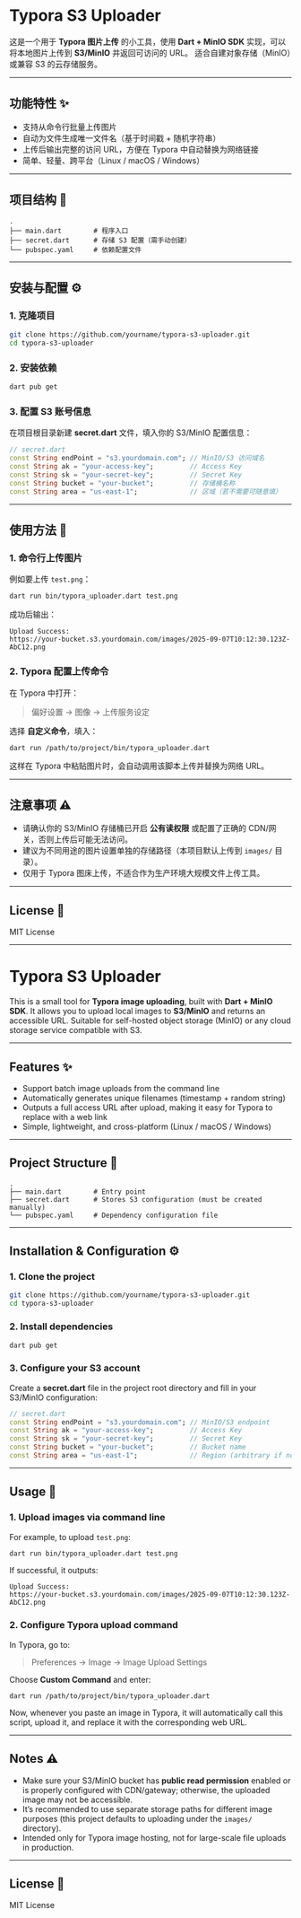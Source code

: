 # Typora S3 Uploader

这是一个用于 **Typora 图片上传** 的小工具，使用 **Dart + MinIO SDK** 实现，可以将本地图片上传到 **S3/MinIO** 并返回可访问的 URL。
适合自建对象存储（MinIO）或兼容 S3 的云存储服务。

---

## 功能特性 ✨

* 支持从命令行批量上传图片
* 自动为文件生成唯一文件名（基于时间戳 + 随机字符串）
* 上传后输出完整的访问 URL，方便在 Typora 中自动替换为网络链接
* 简单、轻量、跨平台（Linux / macOS / Windows）

---

## 项目结构 📂

```
.
├── main.dart        # 程序入口
├── secret.dart      # 存储 S3 配置（需手动创建）
└── pubspec.yaml     # 依赖配置文件
```

---

## 安装与配置 ⚙️

### 1. 克隆项目

```bash
git clone https://github.com/yourname/typora-s3-uploader.git
cd typora-s3-uploader
```

### 2. 安装依赖

```bash
dart pub get
```

### 3. 配置 S3 账号信息

在项目根目录新建 **secret.dart** 文件，填入你的 S3/MinIO 配置信息：

```dart
// secret.dart
const String endPoint = "s3.yourdomain.com"; // MinIO/S3 访问域名
const String ak = "your-access-key";         // Access Key
const String sk = "your-secret-key";         // Secret Key
const String bucket = "your-bucket";         // 存储桶名称
const String area = "us-east-1";             // 区域（若不需要可随意填）
```

---

## 使用方法 🚀

### 1. 命令行上传图片

例如要上传 `test.png`：

```bash
dart run bin/typora_uploader.dart test.png
```

成功后输出：

```
Upload Success:
https://your-bucket.s3.yourdomain.com/images/2025-09-07T10:12:30.123Z-AbC12.png
```

### 2. Typora 配置上传命令

在 Typora 中打开：

> 偏好设置 → 图像 → 上传服务设定

选择 **自定义命令**，填入：

```
dart run /path/to/project/bin/typora_uploader.dart
```

这样在 Typora 中粘贴图片时，会自动调用该脚本上传并替换为网络 URL。

---

## 注意事项 ⚠️

* 请确认你的 S3/MinIO 存储桶已开启 **公有读权限** 或配置了正确的 CDN/网关，否则上传后可能无法访问。
* 建议为不同用途的图片设置单独的存储路径（本项目默认上传到 `images/` 目录）。
* 仅用于 Typora 图床上传，不适合作为生产环境大规模文件上传工具。

---

## License 📜

MIT License

---

# Typora S3 Uploader

This is a small tool for **Typora image uploading**, built with **Dart + MinIO SDK**.
It allows you to upload local images to **S3/MinIO** and returns an accessible URL.
Suitable for self-hosted object storage (MinIO) or any cloud storage service compatible with S3.

---

## Features ✨

* Support batch image uploads from the command line
* Automatically generates unique filenames (timestamp + random string)
* Outputs a full access URL after upload, making it easy for Typora to replace with a web link
* Simple, lightweight, and cross-platform (Linux / macOS / Windows)

---

## Project Structure 📂

```
.
├── main.dart        # Entry point
├── secret.dart      # Stores S3 configuration (must be created manually)
└── pubspec.yaml     # Dependency configuration file
```

---

## Installation & Configuration ⚙️

### 1. Clone the project

```bash
git clone https://github.com/yourname/typora-s3-uploader.git
cd typora-s3-uploader
```

### 2. Install dependencies

```bash
dart pub get
```

### 3. Configure your S3 account

Create a **secret.dart** file in the project root directory and fill in your S3/MinIO configuration:

```dart
// secret.dart
const String endPoint = "s3.yourdomain.com"; // MinIO/S3 endpoint
const String ak = "your-access-key";         // Access Key
const String sk = "your-secret-key";         // Secret Key
const String bucket = "your-bucket";         // Bucket name
const String area = "us-east-1";             // Region (arbitrary if not required)
```

---

## Usage 🚀

### 1. Upload images via command line

For example, to upload `test.png`:

```bash
dart run bin/typora_uploader.dart test.png
```

If successful, it outputs:

```
Upload Success:
https://your-bucket.s3.yourdomain.com/images/2025-09-07T10:12:30.123Z-AbC12.png
```

### 2. Configure Typora upload command

In Typora, go to:

> Preferences → Image → Image Upload Settings

Choose **Custom Command** and enter:

```
dart run /path/to/project/bin/typora_uploader.dart
```

Now, whenever you paste an image in Typora, it will automatically call this script, upload it, and replace it with the corresponding web URL.

---

## Notes ⚠️

* Make sure your S3/MinIO bucket has **public read permission** enabled or is properly configured with CDN/gateway; otherwise, the uploaded image may not be accessible.
* It’s recommended to use separate storage paths for different image purposes (this project defaults to uploading under the `images/` directory).
* Intended only for Typora image hosting, not for large-scale file uploads in production.

---

## License 📜

MIT License

